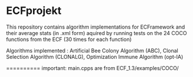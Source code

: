 ECFprojekt
==========

This repository contains algorithm implementations for ECFramework and their average stats (in .xml form) aquired by running tests on the 24 COCO functions from the ECF (30 times for each function)

Algorithms implemented :
	Artificial Bee Colony Algorithm (ABC),
	Clonal Selection Algorithm (CLONALG),
	Optimization Immune Algorithm (opt-IA)



==========
important: main.cpps are from ECF_1.3/examples/COCO/
